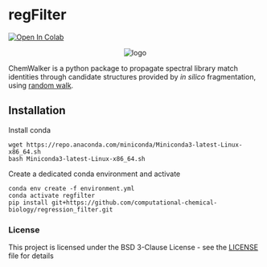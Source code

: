 # regFilter 
[![Open In Colab](https://colab.research.google.com/assets/colab-badge.svg)](http://colab.research.google.com/github/computational-chemical-biology/regression_filter/blob/main/notebooks/regression_filter.ipynb)

<p align="center">
  <img src="https://github.com/computational-chemical-biology/blob/main/img/logo.png" alt="logo"/>
</p>

ChemWalker is a python package to propagate spectral library match identities through candidate structures provided by _in silico_ fragmentation, using [random walk](https://github.com/jinhongjung/pyrwr).

## Installation

Install conda

```
wget https://repo.anaconda.com/miniconda/Miniconda3-latest-Linux-x86_64.sh
bash Miniconda3-latest-Linux-x86_64.sh

```
   
Create a dedicated conda environment and activate

```
conda env create -f environment.yml
conda activate regfilter 
pip install git+https://github.com/computational-chemical-biology/regression_filter.git
```

### License

This project is licensed under the BSD 3-Clause License - see the [LICENSE](LICENSE) file for details

